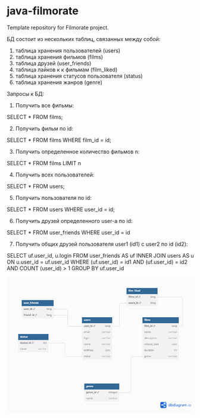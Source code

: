 # java-filmorate
Template repository for Filmorate project.

БД состоит из нескольких таблиц, связанных между собой:
1. таблица хранения пользователей (users)
2. таблица хранения фильмов (films)
3. таблица друзей (user_friends)
4. таблица лайков к к фильмам (film_liked)
5. таблица хранения статусов пользователя (status)
6. таблица хранения жанров (genre)

Запросы к БД:

1. Получить все фильмы:

SELECT *
FROM films;

2. Получить фильм по id:

SELECT *
FROM films
WHERE film_id = id;

3. Получить определенное количество фильмов n:

SELECT *
FROM films
LIMIT n

4. Получить всех пользователей:

SELECT *
FROM users;

5. Получить пользователя по id:

SELECT *
FROM users
WHERE user_id = id;

6. Получить друзей определенного user-а по id:

SELECT *
FROM user_friends
WHERE user_id = id

7. Получить общих друзей пользователя user1 (id1) с user2 по id (id2):

SELECT uf.user_id,
       u.login
FROM user_friends AS uf
INNER JOIN users AS u ON u.user_id = uf.user_id
WHERE (uf.user_id) = id1 AND 
(uf.user_id) = id2 AND 
COUNT (user_id) > 1
GROUP BY uf.user_id

![прикладываю ER - диаграмму с таблицами БД](https://github.com/mitya5247/java-filmorate/blob/add-friends-likes/pictures/filmorate_diagram.png)
